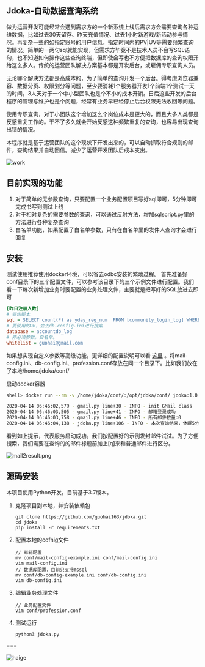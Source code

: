## Jdoka-自动数据查询系统

做为运营开发可能经常会遇到需求方的一个新系统上线后需求方会需要查询各种运维数据，比如过去30天留存、昨天充值情况、过去1小时新游戏/新活动参与情况。再复杂一些的如指定账号的用户信息，指定时间内的PV|UV等需要频繁查询的情况。简单的一两句sql就能实现，但需求方毕竟不是技术人员不会写SQL语句，也不知道如何操作这些查询终端，但即使会写也不方便把数据库的查询权限开给这么多人。传统的运营团队解决方案基本都是开发后台，或雇佣专职查询人员。

无论哪个解决方法都是高成本的，为了简单的查询开发一个后台。得考虑浏览器兼容、数据分页、权限划分等问题，至少要消耗1个服务器开发1个前端1个测试一天的时间，3人天对于一个中小型团队也是个不小的成本开销。日后这些开发的后台程序的管理与维护也是个问题，经常有业务早已经停止后台权限无法收回等问题。

使用专职查询，对于小团队这个增加这么个岗位成本是更大的，而且大多人类都是反感重复工作的。干不了多久就会开始反感这种频繁重复的查询，也容易出现查询出错的情况。

本程序就是基于运营团队的这个现状下开发出来的，可以自动抓取符合规则的邮件，查询结果并自动回信。减少了运营开发团队后成本支出。

![work](https://raw.githubusercontent.com/wiki/guohai163/jdoka/img/workvs-1.png)

## 目前实现的功能

1. 对于简单的无参数查询，只要配置一个业务配置项目写好sql即可，5分钟即可完成书写到测试上线
2. 对于相对复杂的需要参数的查询，可以通过反射方法，增加sqlscript.py里的方法进行各种复杂查询
3. 白名单功能，如果配置了白名单参数，只有在白名单里的发件人查询才会进行回复

## 安装
测试使用推荐使用docker环境，可以省去odbc安装的繁琐过程。
首先准备好conf目录下的三个配置文件，可以参考该目录下的三个示例文件进行配置。我们看一下每次新增加业务时要配置的业务处理文件，主要就是把写好的SQL放进去即可
~~~ ini
[昨日注册人数]
# 查询脚本
sql = SELECT count(*) as yday_reg_num  FROM [community_login_log] WHERE DateDiff(dd,login_time,getdate())=1
# 要使用的DB，会去db-config.ini进行搜索
database = accountdb_log
# 非必须参数，白名单。
whitelist = guohai@gmail.com
~~~

如果想实现自定义参数等高级功能，更详细的配置说明可以看 [这里](https://github.com/guohai163/jdoka/wiki/ConfigurationFile) 。将mail-config.ini、db-config.ini、profession.conf存放在同一个目录下。比如我们放在了本地/home/jdoka/conf/

启动docker容器
~~~ bash
shell> docker run --rm -v /home/jdoka/conf/:/opt/jdoka/conf/ jdoka:1.0

2020-04-14 06:46:02,579 - gmail.py line+30 - INFO - init GMail class
2020-04-14 06:46:03,505 - gmail.py line+41 - INFO - 邮箱登录成功
2020-04-14 06:46:03,758 - gmail.py line+46 - INFO - 所有邮件数量:0
2020-04-14 06:46:04,138 - jdoka.py line+106 - INFO - 本次查询结束，休眠5分钟
~~~
看到如上提示，代表服务启动成功。我们按配置好的示例发封邮件试试。为了方便搜索，我们需要在查询的的邮件标题前加上[q]来和普通邮件进行区分。

![mail2result.png](https://raw.githubusercontent.com/wiki/guohai163/jdoka/img/mail2result.png)

## 源码安装

本项目使用Python开发，目前基于3.7版本。
1. 克隆项目到本地，并安装依赖包
    ~~~ shell script
    git clone https://github.com/guohai163/jdoka.git
    cd jdoka
    pip install -r requirements.txt
    ~~~
 2. 配置本地的cofnig文件
    ~~~ shell script
    // 邮箱配置
    mv conf/mail-config-example.ini conf/mail-config.ini
    vim mail-config.ini
    // 数据库配置，目前只支持mssql
    mv conf/db-config-example.ini conf/db-config.ini
    vim db-config.ini
    ~~~
 3. 编辑业务处理文件
    ~~~ shell script
    // 业务配置文件
    vim conf/profession.conf
    ~~~
 4. 测试运行
    ~~~ shell script
    python3 jdoka.py
    ~~~
    
===
    
    
![haige](http://guohai.org/assets/wechat.jpg)